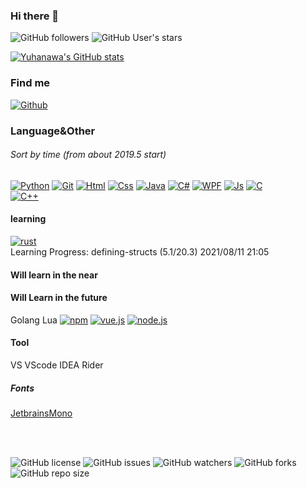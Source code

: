 ### Hi there 👋
![GitHub followers](https://img.shields.io/github/followers/Yuhanawa?style=social)
![GitHub User's stars](https://img.shields.io/github/stars/Yuhanawa?style=social)  

[![Yuhanawa's GitHub stats](https://github-readme-stats.vercel.app/api?username=Yuhanawa&show_icons=true&theme=dracula&hide_border=true)](https://github.com/Yuhanawa)
<!-- https://github.com/anuraghazra/github-readme-stats -->


### Find me 
[![Github](https://img.shields.io/badge/-Github-f0f6fc?style=flat-square&logo=github&logoColor=000000)](https://github.com/Yuhanawa)
<!--
[![](https://img.shields.io/badge/-Twitter-1DA1F2?style=flat-square&logo=twitter&logoColor=white)](https://twitter.com/Yuhanawa)
[![](https://img.shields.io/badge/-BiliBili-00A1D6?style=flat-square&logo=bilibili&logoColor=white)](https://space.bilibili.com/299377302)
[![](https://img.shields.io/badge/-Blog-21759B?style=flat-square&logo=wordpress&logoColor=white)](https://Yuhanawa.github.io)
[![](https://img.shields.io/badge/QQ-faaf08?style=flat-square&logo=tencent-qq&logoColor=000000)](http://wpa.qq.com/msgrd?v=3&uin=3261817910&site=qq&menu=yes)
-->


### Language&Other 
###### Sort by time (from about 2019.5 start)
[![Python](https://img.shields.io/badge/-Python-2b5b84?style=flat-square&logo=Python&logoColor=ffe770)](https://www.python.org/)
[![Git](https://img.shields.io/badge/-Git-f05032?style=flat-square&logo=git&logoColor=white)](https://git-scm.com/)
[![Html](https://img.shields.io/badge/-HTML5-E34F26?style=flat-square&logo=html5&logoColor=white)](https://html.spec.whatwg.org/)
[![Css](https://img.shields.io/badge/-CSS3-1572B6?style=flat-square&logo=css3&logoColor=white)](https://www.w3.org/Style/CSS/)
[![Java](https://img.shields.io/badge/-Java-47A248?style=flat-square&logo=mongodb&logoColor=white)]()
[![C#](https://img.shields.io/badge/-CSharp-47A248?style=flat-square&logo=csharp&logoColor=white)]()
[![WPF](https://img.shields.io/badge/-WPF-47A248?style=flat-square&logo=dotnet&logoColor=white)]()
[![Js](https://img.shields.io/badge/-JavaScript-f7e018?style=flat-square&logo=javascript&logoColor=white)](https://www.ecma-international.org/)
[![C](https://img.shields.io/badge/-C-cb3837?style=flat-square&logo=c&logoColor=white)]()           
[![C++](https://img.shields.io/badge/-C++-cb3837?style=flat-square&logo=cpp&logoColor=white)]()
<!-- C and C++ are simply learning the basics and not going deeper. -->
<!-- I will deep learning rust. -->
<!-- 2021/08/11 -->

#### learning
[![rust](https://img.shields.io/badge/-Rust-cb3837?style=flat-square&logo=rust&logoColor=white)]()  
Learning Progress: defining-structs (5.1/20.3) 2021/08/11 21:05

#### Will learn in the near

#### Will Learn in the future
Golang Lua
[![npm](https://img.shields.io/badge/-NPM-cb3837?style=flat-square&logo=npm&logoColor=white)](https://npmjs.com/)
[![vue.js](https://img.shields.io/badge/-Vue.js-4fc08d?style=flat-square&logo=vue.js&logoColor=ffffff)](https://vuejs.org/)
[![node.js](https://img.shields.io/badge/-Node.js-43853d?style=flat-square&logo=node.js&logoColor=ffffff)](https://nodejs.org/)  



#### Tool
VS VScode IDEA Rider  
##### Fonts
[JetbrainsMono](https://www.jetbrains.com/zh-cn/lp/mono/)


<br>
<br>

![GitHub license](https://img.shields.io/github/license/Yuhanawa/Yuhanawa?style=flat-square)
![GitHub issues](https://img.shields.io/github/issues/Yuhanawa/Yuhanawa?style=flat-square)
![GitHub watchers](https://img.shields.io/github/watchers/Yuhanawa/Yuhanawa?style=flat-square)
![GitHub forks](https://img.shields.io/github/forks/Yuhanawa/Yuhanawa?style=flat-square")
![GitHub repo size](https://img.shields.io/github/repo-size/Yuhanawa/Yuhanawa?style=flat-square)


<!--
[![forthebadge](https://forthebadge.com/images/badges/made-with-java.svg)](https://forthebadge.com)
[![forthebadge](https://forthebadge.com/images/badges/uses-html.svg)](https://forthebadge.com)
-->

<!--
**Yuhanawa/Yuhanawa** is a ✨ _special_ ✨ repository because its `README.md` (this file) appears on your GitHub profile.

Here are some ideas to get you started:

- 🔭 I’m currently working on ...
- 🌱 I’m currently learning ...
- 👯 I’m looking to collaborate on ...
- 🤔 I’m looking for help with ...
- 💬 Ask me about ...
- 📫 How to reach me: ...
- 😄 Pronouns: ...
- ⚡ Fun fact: ...
-->
